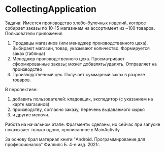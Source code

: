 # CollectingApplication

Задача:
Имеется производство хлебо-булочных изделий, которое собирает заказы по 10-15 магазинам на ассортимент из ~100 товаров.
Пользователи приложения:
1) Продавцы магазинов (или менеджер производственного цеха). Выбирают магазин, товар, указывают количество.
    Формируется заказ (таблица)
2) Менеджер производственного цеха. Просматривает сформированные заказы; может добавлять/удалять. Отправляет на производство
3) Производственный цех. Получает суммарный заказ в разрезе товаров.

В перспективе:
1) добавить пользователей: кладовщик, экспедитор (с указанием на карте магазинов)
2) производству, согласно заказу, перечень выдаваемого сырья
3) и другие мелочи.

Работа на начальном этапе. Фрагменты сделаны, но сейчас при запуске показывает только однин, прописанное в MainActivity

За основу брал материал книги "Android. Программирование для профессионалов" Филлипс Б. 4-е изд. 2021г.
